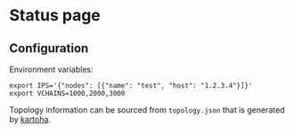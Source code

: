 # Status page

## Configuration

Environment variables:

    export IPS='{"nodes": [{"name": "test", "host": "1.2.3.4"}]}'
    export VCHAINS=1000,2000,3000

Topology information can be sourced from `topology.json` that is generated by [kartoha](https://github.com/orbs-network/kartoha).
